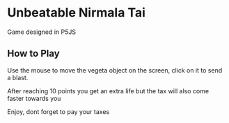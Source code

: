 # Unbeatable Nirmala Tai
Game designed in P5JS


## How to Play
Use the mouse to move the vegeta object on the screen, click on it to send a blast.

After reaching 10 points you get an extra life but the tax will also come faster towards you

Enjoy, dont forget to pay your taxes
